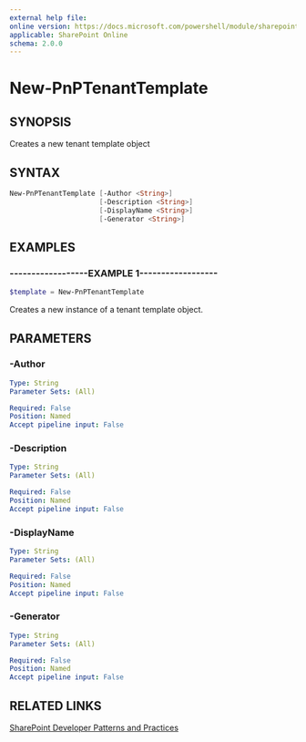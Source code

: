 ```yaml
---
external help file:
online version: https://docs.microsoft.com/powershell/module/sharepoint-pnp/new-pnptenanttemplate
applicable: SharePoint Online
schema: 2.0.0
---
```

# New-PnPTenantTemplate

## SYNOPSIS
Creates a new tenant template object

## SYNTAX

```powershell
New-PnPTenantTemplate [-Author <String>]
                      [-Description <String>]
                      [-DisplayName <String>]
                      [-Generator <String>]
```

## EXAMPLES

### ------------------EXAMPLE 1------------------
```powershell
$template = New-PnPTenantTemplate
```

Creates a new instance of a tenant template object.

## PARAMETERS

### -Author


```yaml
Type: String
Parameter Sets: (All)

Required: False
Position: Named
Accept pipeline input: False
```

### -Description


```yaml
Type: String
Parameter Sets: (All)

Required: False
Position: Named
Accept pipeline input: False
```

### -DisplayName


```yaml
Type: String
Parameter Sets: (All)

Required: False
Position: Named
Accept pipeline input: False
```

### -Generator


```yaml
Type: String
Parameter Sets: (All)

Required: False
Position: Named
Accept pipeline input: False
```

## RELATED LINKS

[SharePoint Developer Patterns and Practices](https://aka.ms/sppnp)
